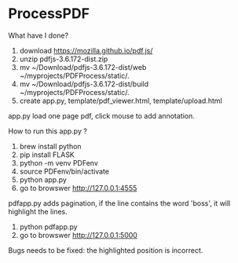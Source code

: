 # ProcessPDF


What have I done?
1. download https://mozilla.github.io/pdf.js/
2. unzip pdfjs-3.6.172-dist.zip
3. mv ~/Download/pdfjs-3.6.172-dist/web ~/myprojects/PDFProcess/static/.
4. mv ~/Download/pdfjs-3.6.172-dist/build ~/myprojects/PDFProcess/static/.
5. create app.py, template/pdf_viewer.html, template/upload.html

app.py load one page pdf, click mouse to add annotation.

How to run this app.py ?
1. brew install python
2. pip install FLASK
3. python -m venv PDFenv
4. source PDFenv/bin/activate
5. python app.py
6. go to browswer http://127.0.0.1:4555

pdfapp.py adds pagination, if the line contains the word 'boss', it will highlight the lines. 
1. python pdfapp.py
2. go to browswer http://127.0.0.1:5000

Bugs needs to be fixed: the highlighted position is incorrect.
